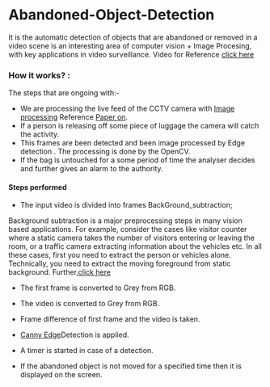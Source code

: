 # Abandoned-Object-Detection
It is the  automatic detection of objects that are abandoned or removed in a video scene is an interesting area of computer vision + Image Procesing, with key applications in video surveillance.
Video for Reference [click here](https://www.youtube.com/watch?v=B_skGMoTXAA)

### How it works? :
The steps that are ongoing with:-
* We are processing the live feed of the CCTV camera with [Image processing](https://opencv-python-tutroals.readthedocs.io/en/latest/py_tutorials/py_imgproc/py_table_of_contents_imgproc/py_table_of_contents_imgproc.html)
Reference [Paper on](https://www.sciencedirect.com/science/article/pii/S1877705812025684).
* If a person is releasing off some piece of luggage the camera will catch the activity.
* This frames are been detected and been image processed by Edge detection . The processing is done by the OpenCV.
* If the bag is untouched for a some period of time the analyser decides and further gives an alarm to the authority.

#### Steps performed
* The input video is divided into frames BackGround_subtraction;


Background subtraction is a major preprocessing steps in many vision based applications. For example, consider the cases like visitor counter where a static camera takes the number of visitors entering or leaving the room, or a traffic camera extracting information about the vehicles etc. In all these cases, first you need to extract the person or vehicles alone. Technically, you need to extract the moving foreground from static background. 
Further,[click here](https://opencv-python-tutroals.readthedocs.io/en/latest/py_tutorials/py_video/py_bg_subtraction/py_bg_subtraction.html#background-subtraction)

* The first frame is converted to Grey from RGB.
* The video is converted to Grey from RGB.
* Frame difference of first frame and the video is taken.
* [Canny Edge](https://opencv-python-tutroals.readthedocs.io/en/latest/py_tutorials/py_imgproc/py_canny/py_canny.html)Detection is applied.

* A timer is started in case of a detection.
* If the abandoned object is not moved for a specified time then it is displayed on the screen.


